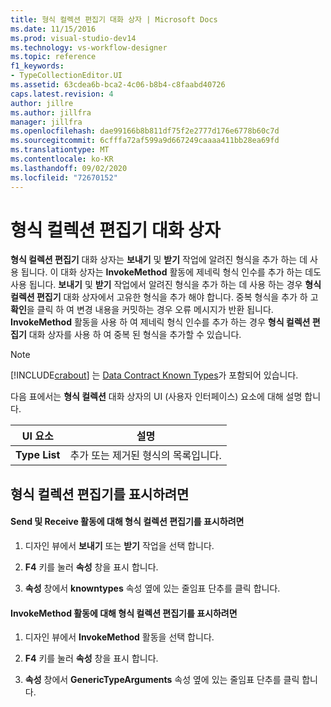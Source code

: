 ```yaml
---
title: 형식 컬렉션 편집기 대화 상자 | Microsoft Docs
ms.date: 11/15/2016
ms.prod: visual-studio-dev14
ms.technology: vs-workflow-designer
ms.topic: reference
f1_keywords:
- TypeCollectionEditor.UI
ms.assetid: 63cdea6b-bca2-4c06-b8b4-c8faabd40726
caps.latest.revision: 4
author: jillre
ms.author: jillfra
manager: jillfra
ms.openlocfilehash: dae99166b8b811df75f2e2777d176e6778b60c7d
ms.sourcegitcommit: 6cfffa72af599a9d667249caaaa411bb28ea69fd
ms.translationtype: MT
ms.contentlocale: ko-KR
ms.lasthandoff: 09/02/2020
ms.locfileid: "72670152"
---
```

# <a name="type-collection-editor-dialog-box"></a>형식 컬렉션 편집기 대화 상자
**형식 컬렉션 편집기** 대화 상자는 **보내기** 및 **받기** 작업에 알려진 형식을 추가 하는 데 사용 됩니다. 이 대화 상자는 **InvokeMethod** 활동에 제네릭 형식 인수를 추가 하는 데도 사용 됩니다. **보내기** 및 **받기** 작업에서 알려진 형식을 추가 하는 데 사용 하는 경우 **형식 컬렉션 편집기** 대화 상자에서 고유한 형식을 추가 해야 합니다. 중복 형식을 추가 하 고 **확인**을 클릭 하 여 변경 내용을 커밋하는 경우 오류 메시지가 반환 됩니다. **InvokeMethod** 활동을 사용 하 여 제네릭 형식 인수를 추가 하는 경우 **형식 컬렉션 편집기** 대화 상자를 사용 하 여 중복 된 형식을 추가할 수 있습니다.

> [!NOTE]
> [!INCLUDE[crabout](../includes/crabout-md.md)] 는 [Data Contract Known Types](https://msdn.microsoft.com/library/1a0baea1-27b7-470d-9136-5bbad86c4337)가 포함되어 있습니다.

 다음 표에서는 **형식 컬렉션** 대화 상자의 UI (사용자 인터페이스) 요소에 대해 설명 합니다.

|UI 요소|설명|
|----------------|-----------------|
|**Type List**|추가 또는 제거된 형식의 목록입니다.|

## <a name="to-bring-up-the-type-collection-editor"></a>형식 컬렉션 편집기를 표시하려면

#### <a name="to-bring-up-the-type-collection-editor-for-the-send-and-receive-activities"></a>Send 및 Receive 활동에 대해 형식 컬렉션 편집기를 표시하려면

1. 디자인 뷰에서 **보내기** 또는 **받기** 작업을 선택 합니다.

2. **F4** 키를 눌러 **속성** 창을 표시 합니다.

3. **속성** 창에서 **knowntypes** 속성 옆에 있는 줄임표 단추를 클릭 합니다.

#### <a name="to-bring-up-the-type-collection-editor-for-the-invokemethod-activity"></a>InvokeMethod 활동에 대해 형식 컬렉션 편집기를 표시하려면

1. 디자인 뷰에서 **InvokeMethod** 활동을 선택 합니다.

2. **F4** 키를 눌러 **속성** 창을 표시 합니다.

3. **속성** 창에서 **GenericTypeArguments** 속성 옆에 있는 줄임표 단추를 클릭 합니다.